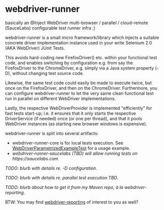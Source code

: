 webdriver-runner
================

basically an @Inject WebDriver multi-browser / parallel / cloud-remote (SauceLabs) configurable test runner infra ;)

webdriver-runner is a small micro framework/library which injects a suitable concrete 
driver implementation instance used in your write Selenium 2.0 (AKA WebDriver) JUnit Tests.

This avoids hard-coding new FirefoxDriver() etc. within your functional test code,
and enables switching by configuration e.g. from say the FirefoxDriver to the ChromeDriver, 
e.g. simply via a Java system property (-D), without changing test source code.

Likewise, the same test code could easily be made to execute twice, but once on the FirefoxDriver,
and then on the ChromeDriver.  Furthermore, you can configure webdriver-runner to let
the very same clean functional test run in parallel on different WebDriver implementations.

Lastly, the respective WebDriverProvider is implemented "efficiently" for fast tests start-up;
i.e. it ensures that it only starts the respective DriverService (if needed) once (or one per thread),
and that it pools WebDriver instances (as starting new browser windows is expensive). 

webdriver-runner is split into several artifacts:

* webdriver-runner-core is for local tests execution. 
See [WebDriverParametrizedExampleTest](https://github.com/vorburger/webdriver-runner/blob/master/webdriver-runner-core/src/test/java/ch/vorburger/webdriver/runner/core/examples/WebDriverParametrizedExampleTest.java) for a usage example.
* _webdriver-runner-saucelabs (TBD) will allow running tests on https://saucelabs.com_

_TODO: blurb with details re. -D configuration._

_TODO: blurb with details re. parallel test execution TBD._

_TODO: blurb about how to get it from my Maven repo, à la webdriver-reporting._

BTW: You may find [webdriver-reporting](https://github.com/vorburger/webdriver-reporting/) of interest to you as well?
